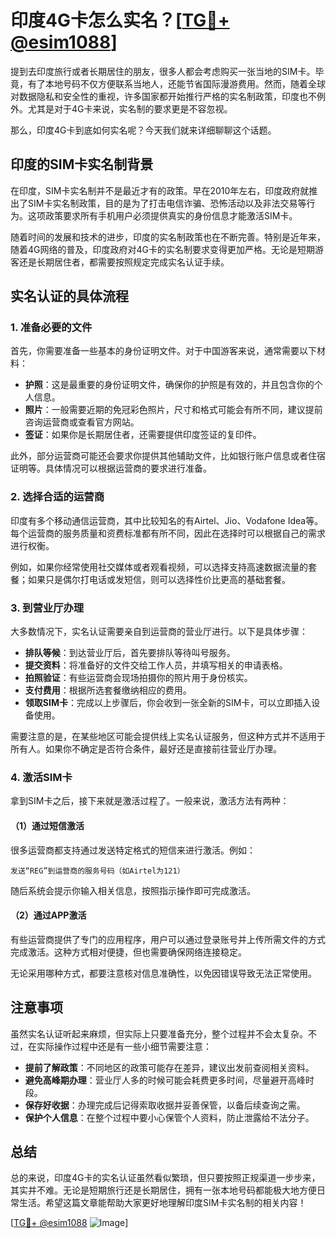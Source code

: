 # 印度4G卡怎么实名？[[TG💪+ @esim1088](https://t.me/s/esim1088)]

提到去印度旅行或者长期居住的朋友，很多人都会考虑购买一张当地的SIM卡。毕竟，有了本地号码不仅方便联系当地人，还能节省国际漫游费用。然而，随着全球对数据隐私和安全性的重视，许多国家都开始推行严格的实名制政策，印度也不例外。尤其是对于4G卡来说，实名制的要求更是不容忽视。

那么，印度4G卡到底如何实名呢？今天我们就来详细聊聊这个话题。

## 印度的SIM卡实名制背景

在印度，SIM卡实名制并不是最近才有的政策。早在2010年左右，印度政府就推出了SIM卡实名制政策，目的是为了打击电信诈骗、恐怖活动以及非法交易等行为。这项政策要求所有手机用户必须提供真实的身份信息才能激活SIM卡。

随着时间的发展和技术的进步，印度的实名制政策也在不断完善。特别是近年来，随着4G网络的普及，印度政府对4G卡的实名制要求变得更加严格。无论是短期游客还是长期居住者，都需要按照规定完成实名认证手续。

## 实名认证的具体流程

### 1. 准备必要的文件

首先，你需要准备一些基本的身份证明文件。对于中国游客来说，通常需要以下材料：

- **护照**：这是最重要的身份证明文件，确保你的护照是有效的，并且包含你的个人信息。
- **照片**：一般需要近期的免冠彩色照片，尺寸和格式可能会有所不同，建议提前咨询运营商或查看官方网站。
- **签证**：如果你是长期居住者，还需要提供印度签证的复印件。

此外，部分运营商可能还会要求你提供其他辅助文件，比如银行账户信息或者住宿证明等。具体情况可以根据运营商的要求进行准备。

### 2. 选择合适的运营商

印度有多个移动通信运营商，其中比较知名的有Airtel、Jio、Vodafone Idea等。每个运营商的服务质量和资费标准都有所不同，因此在选择时可以根据自己的需求进行权衡。

例如，如果你经常使用社交媒体或者观看视频，可以选择支持高速数据流量的套餐；如果只是偶尔打电话或发短信，则可以选择性价比更高的基础套餐。

### 3. 到营业厅办理

大多数情况下，实名认证需要亲自到运营商的营业厅进行。以下是具体步骤：

- **排队等候**：到达营业厅后，首先要排队等待叫号服务。
- **提交资料**：将准备好的文件交给工作人员，并填写相关的申请表格。
- **拍照验证**：有些运营商会现场拍摄你的照片用于身份核实。
- **支付费用**：根据所选套餐缴纳相应的费用。
- **领取SIM卡**：完成以上步骤后，你会收到一张全新的SIM卡，可以立即插入设备使用。

需要注意的是，在某些地区可能会提供线上实名认证服务，但这种方式并不适用于所有人。如果你不确定是否符合条件，最好还是直接前往营业厅办理。

### 4. 激活SIM卡

拿到SIM卡之后，接下来就是激活过程了。一般来说，激活方法有两种：

#### （1）通过短信激活

很多运营商都支持通过发送特定格式的短信来进行激活。例如：

```
发送“REG”到运营商的服务号码（如Airtel为121）
```

随后系统会提示你输入相关信息，按照指示操作即可完成激活。

#### （2）通过APP激活

有些运营商提供了专门的应用程序，用户可以通过登录账号并上传所需文件的方式完成激活。这种方式相对便捷，但也需要确保网络连接稳定。

无论采用哪种方式，都要注意核对信息准确性，以免因错误导致无法正常使用。

## 注意事项

虽然实名认证听起来麻烦，但实际上只要准备充分，整个过程并不会太复杂。不过，在实际操作过程中还是有一些小细节需要注意：

- **提前了解政策**：不同地区的政策可能存在差异，建议出发前查阅相关资料。
- **避免高峰期办理**：营业厅人多的时候可能会耗费更多时间，尽量避开高峰时段。
- **保存好收据**：办理完成后记得索取收据并妥善保管，以备后续查询之需。
- **保护个人信息**：在整个过程中要小心保管个人资料，防止泄露给不法分子。

## 总结

总的来说，印度4G卡的实名认证虽然看似繁琐，但只要按照正规渠道一步步来，其实并不难。无论是短期旅行还是长期居住，拥有一张本地号码都能极大地方便日常生活。希望这篇文章能帮助大家更好地理解印度SIM卡实名制的相关内容！

[[TG💪+ @esim1088](https://t.me/s/esim1088) ![Image](https://i.postimg.cc/4NQfJmqS/Snipaste-2025-05-13-00-14-12.png)]